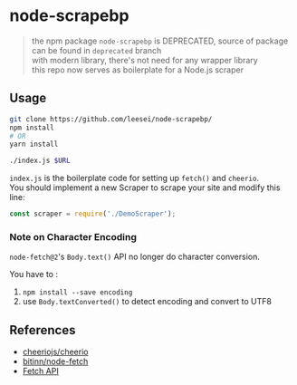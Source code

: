 # node-scrapebp

> the npm package `node-scrapebp` is DEPRECATED, source of package can be found in `deprecated` branch  
> with modern library, there's not need for any wrapper library  
> this repo now serves as boilerplate for a Node.js scraper

## Usage

```sh
git clone https://github.com/leesei/node-scrapebp/
npm install
# OR
yarn install

./index.js $URL
```

`index.js` is the boilerplate code for setting up `fetch()` and `cheerio`.  
You should implement a new Scraper to scrape your site and modify this line:

```js
const scraper = require('./DemoScraper');
```

### Note on Character Encoding

`node-fetch@2`'s `Body.text()` API no longer do character conversion.

You have to :
1. `npm install --save encoding`
2. use `Body.textConverted()` to detect encoding and convert to UTF8

## References

- [cheeriojs/cheerio](https://github.com/cheeriojs/cheerio)
- [bitinn/node-fetch](https://github.com/bitinn/node-fetch)
- [Fetch API](https://developer.mozilla.org/en-US/docs/Web/API/Fetch_API/Using_Fetch)
